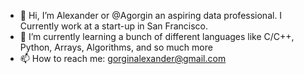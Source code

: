- 👋 Hi, I’m Alexander or @Agorgin an aspiring data professional. I Currently work at a start-up in San Francisco.
- 🌱 I’m currently learning a bunch of different languages like C/C++, Python, Arrays, Algorithms, and so much more
- 📫 How to reach me: gorginalexander@gmail.com

<!---
Agorgin/Agorgin is a ✨ special ✨ repository because its `README.md` (this file) appears on your GitHub profile.
You can click the Preview link to take a look at your changes.
--->
